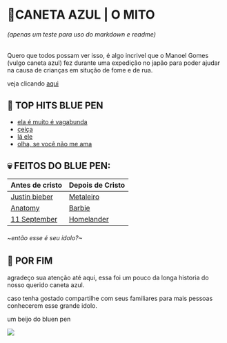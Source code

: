 # 🔹CANETA AZUL | O MITO

###### (apenas um teste para uso do markdown e readme)

Quero que todos possam ver isso, é algo incrivel que o Manoel Gomes (vulgo caneta azul) fez durante uma expedição no japão para poder ajudar na causa de crianças em situção de fome e de rua.

veja clicando [aqui](https://i.pinimg.com/564x/b4/20/1d/b4201d8310215781eab5facfb3103dac.jpg)

## 🎵 TOP HITS BLUE PEN
- [ela é muito é vagabunda](https://www.youtube.com/watch?v=fLL4kMz265Y)
- [ceiça](https://www.youtube.com/watch?v=N9szSX6DrGc)
- [lá ele](https://www.youtube.com/watch?v=_KaA8W_Hov8)
- [olha, se você não me ama](https://www.youtube.com/watch?v=FbDplUUW8SQ)

## 💀 FEITOS DO BLUE PEN:

| Antes de cristo | Depois de Cristo |
|-----------------|------------------|
|[Justin bieber](https://i.pinimg.com/564x/21/e4/d4/21e4d4707d9fe2feb41152ca8589d535.jpg)|[Metaleiro](https://i.pinimg.com/564x/1c/fa/a7/1cfaa73d6815bf5bc7028cd783aad1ad.jpg)
[Anatomy](https://i.pinimg.com/736x/d0/03/36/d003362e0885c1eb95d22a9953afea6e.jpg)|[Barbie](https://i.pinimg.com/564x/d4/ee/6e/d4ee6ecf840e3068046be3b9d64e4c15.jpg)
|[11 September](https://i.pinimg.com/564x/49/ef/63/49ef63ee011c0caceb1619da325df425.jpg) |[Homelander](https://i.pinimg.com/564x/95/94/c1/9594c1aaf920ba788f5b775615b884cc.jpg)

###### ~então esse é seu idolo?~

## 🧐 POR FIM

agradeço sua atenção até aqui, essa foi um pouco da longa historia do nosso querido caneta azul.

caso tenha gostado compartilhe com seus familiares para mais pessoas conhecerem esse grande idolo.

um beijo do bluen pen

<img id="bluepen" align="center" src="https://i.pinimg.com/564x/60/e0/df/60e0df5a36ff1c4d081fbeb3cef30d4b.jpg">
